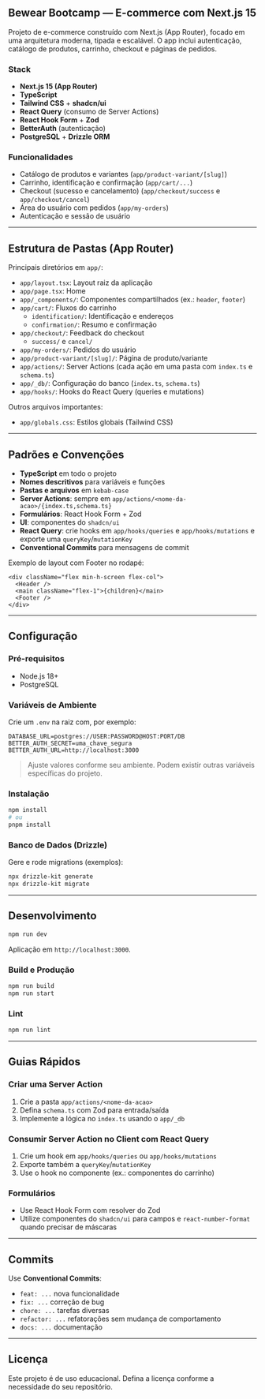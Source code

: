 ## Bewear Bootcamp — E-commerce com Next.js 15

Projeto de e-commerce construído com Next.js (App Router), focado em uma arquitetura moderna, tipada e escalável. O app inclui autenticação, catálogo de produtos, carrinho, checkout e páginas de pedidos.

### Stack

- **Next.js 15 (App Router)**
- **TypeScript**
- **Tailwind CSS** + **shadcn/ui**
- **React Query** (consumo de Server Actions)
- **React Hook Form** + **Zod**
- **BetterAuth** (autenticação)
- **PostgreSQL** + **Drizzle ORM**

### Funcionalidades

- Catálogo de produtos e variantes (`app/product-variant/[slug]`)
- Carrinho, identificação e confirmação (`app/cart/...`)
- Checkout (sucesso e cancelamento) (`app/checkout/success` e `app/checkout/cancel`)
- Área do usuário com pedidos (`app/my-orders`)
- Autenticação e sessão de usuário

---

## Estrutura de Pastas (App Router)

Principais diretórios em `app/`:

- `app/layout.tsx`: Layout raiz da aplicação
- `app/page.tsx`: Home
- `app/_components/`: Componentes compartilhados (ex.: `header`, `footer`)
- `app/cart/`: Fluxos do carrinho
  - `identification/`: Identificação e endereços
  - `confirmation/`: Resumo e confirmação
- `app/checkout/`: Feedback do checkout
  - `success/` e `cancel/`
- `app/my-orders/`: Pedidos do usuário
- `app/product-variant/[slug]/`: Página de produto/variante
- `app/actions/`: Server Actions (cada ação em uma pasta com `index.ts` e `schema.ts`)
- `app/_db/`: Configuração do banco (`index.ts`, `schema.ts`)
- `app/hooks/`: Hooks do React Query (queries e mutations)

Outros arquivos importantes:

- `app/globals.css`: Estilos globais (Tailwind CSS)

---

## Padrões e Convenções

- **TypeScript** em todo o projeto
- **Nomes descritivos** para variáveis e funções
- **Pastas e arquivos** em `kebab-case`
- **Server Actions**: sempre em `app/actions/<nome-da-acao>/{index.ts,schema.ts}`
- **Formulários**: React Hook Form + Zod
- **UI**: componentes do `shadcn/ui`
- **React Query**: crie hooks em `app/hooks/queries` e `app/hooks/mutations` e exporte uma `queryKey`/`mutationKey`
- **Conventional Commits** para mensagens de commit

Exemplo de layout com Footer no rodapé:

```tsx
<div className="flex min-h-screen flex-col">
  <Header />
  <main className="flex-1">{children}</main>
  <Footer />
</div>
```

---

## Configuração

### Pré-requisitos

- Node.js 18+
- PostgreSQL

### Variáveis de Ambiente

Crie um `.env` na raiz com, por exemplo:

```
DATABASE_URL=postgres://USER:PASSWORD@HOST:PORT/DB
BETTER_AUTH_SECRET=uma_chave_segura
BETTER_AUTH_URL=http://localhost:3000
```

> Ajuste valores conforme seu ambiente. Podem existir outras variáveis específicas do projeto.

### Instalação

```bash
npm install
# ou
pnpm install
```

### Banco de Dados (Drizzle)

Gere e rode migrations (exemplos):

```bash
npx drizzle-kit generate
npx drizzle-kit migrate
```

---

## Desenvolvimento

```bash
npm run dev
```

Aplicação em `http://localhost:3000`.

### Build e Produção

```bash
npm run build
npm run start
```

### Lint

```bash
npm run lint
```

---

## Guias Rápidos

### Criar uma Server Action

1. Crie a pasta `app/actions/<nome-da-acao>`
2. Defina `schema.ts` com Zod para entrada/saída
3. Implemente a lógica no `index.ts` usando o `app/_db`

### Consumir Server Action no Client com React Query

1. Crie um hook em `app/hooks/queries` ou `app/hooks/mutations`
2. Exporte também a `queryKey`/`mutationKey`
3. Use o hook no componente (ex.: componentes do carrinho)

### Formulários

- Use React Hook Form com resolver do Zod
- Utilize componentes do `shadcn/ui` para campos e `react-number-format` quando precisar de máscaras

---

## Commits

Use **Conventional Commits**:

- `feat: ...` nova funcionalidade
- `fix: ...` correção de bug
- `chore: ...` tarefas diversas
- `refactor: ...` refatorações sem mudança de comportamento
- `docs: ...` documentação

---

## Licença

Este projeto é de uso educacional. Defina a licença conforme a necessidade do seu repositório.
